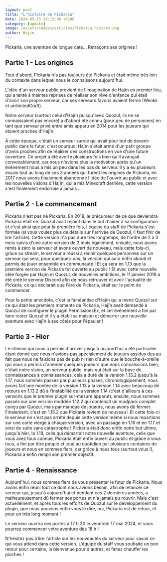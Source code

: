 ```yaml
---
layout: post
title: "L'histoire de Pickaria"
date: 2024-05-15 10:15:00 +0100
category: [update]
image: /assets/images/articles/Pickaria_history.png
author: Hajin
---
```


Pickaria, une aventure de longue date... Retraçons ses origines !

## Partie 1 - Les origines

Tout d'abord, Pickaria n'a pas toujours été Pickaria et était même très loin du contexte dans lequel nous le connaissons aujourd'hui.

L'idée d'un serveur public provient de l'imagination de Hajïn en premier lieu, qui a tenté à maintes reprises de réaliser son rêve d'enfance qui était d'avoir son propre serveur, car ses serveurs favoris avaient fermé (Weokk et unlimitedCraft).

Notre serveur (surtout celui d'Hajïn puisqu'avec Quozul, ils ne se connaissaient pas encore) a d'abord été connu (pour peu de personnes) en tant que serveur privé entre amis apparu en 2014 pour les joueurs qui étaient proches d'Hajïn.

À cette époque, c'était un serveur survie qui avait pour but de devenir public dans le futur, c'est pourquoi Hajïn s'était armé d'un petit groupe d'amis proches afin de réaliser des constructions en vue d'une future ouverture. Ce projet a été avorté plusieurs fois bien qu'il avançait convenablement, car nous n'avions plus la motivation après qu'un événement nous a mis un peu dans les bas du serveur. Il y a eu plusieurs essais tout au long de ces 3 années qui furent les origines de Pickaria, en 2017 nous avons finalement abandonné l'idée de l'ouvrir au public et avec les nouvelles visions d'Hajïn, qui a mis Minecraft derrière, cette version s'est finalement endormie à jamais...

## Partie 2 - Le commencement

Pickaria n'est pas né Pickaria. En 2018, le précurseur de ce que deviendra Pickaria était né. Quozul avait rejoint dans le but d'aider à sa configuration et c'est ainsi que pour la première fois, l'équipe du staff de Pickaria s'est formée (si vous voulez plus de détails sur l'arrivée de Quozul, il faut finir de lire l'article). Cette version n'a pas duré très longtemps, de l'ordre de 2 à 3 mois suivis d'une autre version de 3 mois également, ensuite, nous avons remis à zéro le serveur et avons ouvert de nouveau, mais cette fois-ci, grâce au stream, le serveur a réussi à réunir quelques personnes sur un serveur qui sera, pour quelques-uns, la version qui aura enfin abouti et permis de jouer ensemble en communauté ! Et ça sera en 1.13 que la première version de Pickaria fut ouverte au public ! Et avec cette nouvelle idée forgée par Hajïn et Quozul, de nouvelles ambitions, le 11 janvier 2019 a été créé le serveur Discord afin de nous retrouver et avoir l'actualité de Pickaria, ce qui déclarait que l'ère de Pickaria, était sur le point de commencer.

Pour la petite anecdote, c'est la fainéantise d'Hajïn qui a mené Quozul sur ce qui était les premiers moments de Pickaria, Hajïn avait demandé à Quozul de configurer le plugin PermissionsEx, et cet événement a fini par faire rester Quozul et il y a établi sa maison et démarrer une nouvelle aventure avec Hajïn à ses côtés pour l'épauler !

## Partie 3 - Hier

Le chemin qui nous a permis d'arriver jusqu'à aujourd'hui a été particulier étant donné que nous n'avions pas spécialement de joueurs assidus dus au fait que nous ne faisions pas de pub ni rien d'autre que le bouche-à-oreille qui nous a permis d'amener quelques joueurs que nous connaissions bien, c'était notre vision, un serveur public, mais qui était sur la base de connaissances à connaissances, cela a duré de la version 1.13.2 jusqu'à la 1.17, nous sommes passés par plusieurs phases, chronologiquement, nous avons fait une montée de la version 1.13 à la version 1.14 avec beaucoup de retours en 1.13.2 dû à l'instabilité de la version 1.14 (c'est d'ailleurs à ces versions que le premier plugin sur-mesure apparut), ensuite, nous sommes passés sur une version moddée 1.12.2 qui contenait un modpack complet conçu par Quozul, mais par manque de joueurs, nous avons dû fermer. Finalement, c'est en 1.15.2 que Pickaria revient de nouveau ! Et cette fois-ci le serveur ne s'est pas arrêté depuis cette version même si nous repartions sur une carte vierge à chaque version, avec un passage en 1.16 et en 1.17 et ainsi de suite sans catastrophe ! Pickaria était donc enfin notre but ultime, jusqu'à hier, la 1.18, celle qui démarrait notre nouvelle aventure, celle que vous avez tous connue, Pickaria était enfin ouvert au public et grâce à vous tous, a fini par être peuplé et joué au quotidien par plusieurs centaines de joueurs et nous en sommes fiers, car grâce à nous tous (surtout vous !), Pickaria a enfin rempli son premier objectif.

## Partie 4 - Renaissance

Aujourd'hui, nous sommes fiers de vous présenter le futur de Pickaria. Nous avons enfin réuni tout ce dont nous avions besoin, afin de relancer ce serveur qui, jusqu'à aujourd'hui et pendant ces 2 dernières années, a malheureusement dû fermer ses portes et n'a jamais pu rouvrir. Mais c'est actuellement, et après tous les efforts de Quozul sur le développement du plugin, que nous pouvons enfin vous le dire, oui, Pickaria est de retour, et pour un très long moment !

Le serveur ouvrira ses portes à 17 h 30 le vendredi 17 mai 2024, et vous pourrez commencer votre aventure dès 18 h !

N'hésitez pas à lire l'article sur les nouveautés du serveur pour savoir ce qui vous attend dans cette version. L'équipe du staff vous souhaite un bon retour pour certains, la bienvenue pour d'autres, et faites chauffer les pioches !
